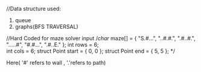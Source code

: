 //Data structure used:
1. queue 
2. graphs(BFS TRAVERSAL)


//Hard Coded for maze solver input 
    /*char* maze[] = {
        "S.#...",
        "..#.#.",
        ".#..#.",
        ".....#",
        "#.#...",
        ".#..E."
    };
    int rows = 6;  
    int cols = 6; 
    struct Point start = { 0, 0 }; 
    struct Point end = { 5, 5 }; */

Here( '#' refers to wall , '.'refers to path)